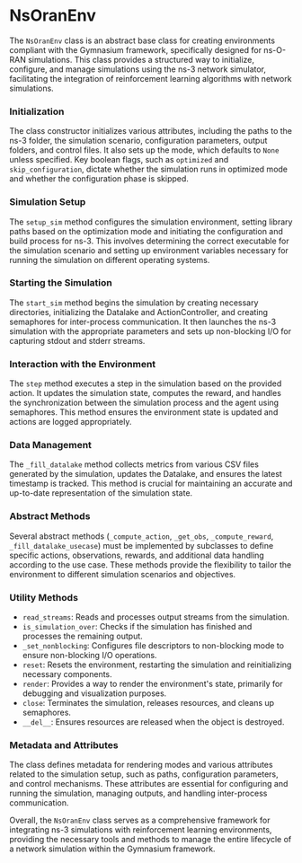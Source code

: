 # NsOranEnv

The `NsOranEnv` class is an abstract base class for creating environments compliant with the Gymnasium framework, specifically designed for ns-O-RAN simulations. This class provides a structured way to initialize, configure, and manage simulations using the ns-3 network simulator, facilitating the integration of reinforcement learning algorithms with network simulations.

### Initialization
The class constructor initializes various attributes, including the paths to the ns-3 folder, the simulation scenario, configuration parameters, output folders, and control files. It also sets up the  mode, which defaults to `None` unless specified. Key boolean flags, such as `optimized` and `skip_configuration`, dictate whether the simulation runs in optimized mode and whether the configuration phase is skipped.

### Simulation Setup
The `setup_sim` method configures the simulation environment, setting library paths based on the optimization mode and initiating the configuration and build process for ns-3. This involves determining the correct executable for the simulation scenario and setting up environment variables necessary for running the simulation on different operating systems.

### Starting the Simulation
The `start_sim` method begins the simulation by creating necessary directories, initializing the Datalake and ActionController, and creating semaphores for inter-process communication. It then launches the ns-3 simulation with the appropriate parameters and sets up non-blocking I/O for capturing stdout and stderr streams.

### Interaction with the Environment
The `step` method executes a step in the simulation based on the provided action. It updates the simulation state, computes the reward, and handles the synchronization between the simulation process and the agent using semaphores. This method ensures the environment state is updated and actions are logged appropriately.

### Data Management
The `_fill_datalake` method collects metrics from various CSV files generated by the simulation, updates the Datalake, and ensures the latest timestamp is tracked. This method is crucial for maintaining an accurate and up-to-date representation of the simulation state.

### Abstract Methods
Several abstract methods (`_compute_action`, `_get_obs`, `_compute_reward`, `_fill_datalake_usecase`) must be implemented by subclasses to define specific actions, observations, rewards, and additional data handling according to the use case. These methods provide the flexibility to tailor the environment to different simulation scenarios and objectives.

### Utility Methods
- `read_streams`: Reads and processes output streams from the simulation.
- `is_simulation_over`: Checks if the simulation has finished and processes the remaining output.
- `_set_nonblocking`: Configures file descriptors to non-blocking mode to ensure non-blocking I/O operations.
- `reset`: Resets the environment, restarting the simulation and reinitializing necessary components.
- `render`: Provides a way to render the environment's state, primarily for debugging and visualization purposes.
- `close`: Terminates the simulation, releases resources, and cleans up semaphores.
- `__del__`: Ensures resources are released when the object is destroyed.

### Metadata and Attributes
The class defines metadata for rendering modes and various attributes related to the simulation setup, such as paths, configuration parameters, and control mechanisms. These attributes are essential for configuring and running the simulation, managing outputs, and handling inter-process communication.

Overall, the `NsOranEnv` class serves as a comprehensive framework for integrating ns-3 simulations with reinforcement learning environments, providing the necessary tools and methods to manage the entire lifecycle of a network simulation within the Gymnasium framework.
